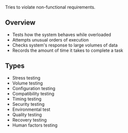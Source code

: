 
Tries to violate non-functional requirements.

## Overview

- Tests how the system behaves while overloaded
- Attempts unusual orders of execution
- Checks system's response to large volumes of data
- Records the amount of time it takes to complete a task

## Types

- Stress testing
- Volume testing
- Configuration testing
- Compatibility testing
- Timing testing
- Security testing
- Environmental test
- Quality testing
- Recovery testing
- Human factors testing